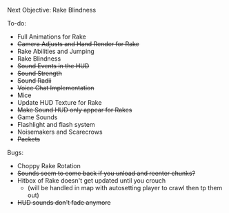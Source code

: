 Next Objective:
Rake Blindness

To-do:
- Full Animations for Rake
- ~~Camera Adjusts and Hand Render for Rake~~
- Rake Abilities and Jumping
- Rake Blindness
- ~~Sound Events in the HUD~~
- ~~Sound Strength~~
- ~~Sound Radii~~
- ~~Voice Chat Implementation~~
- Mice
- Update HUD Texture for Rake
- ~~Make Sound HUD only appear for Rakes~~
- Game Sounds
- Flashlight and flash system
- Noisemakers and Scarecrows
- ~~Packets~~

Bugs:
- Choppy Rake Rotation
- ~~Sounds seem to come back if you unload and reenter chunks?~~
- Hitbox of Rake doesn't get updated until you crouch
  - (will be handled in map with autosetting player to crawl then tp them out)
- ~~HUD sounds don't fade anymore~~